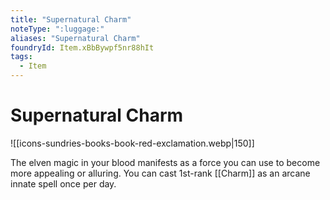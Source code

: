 ```yaml
---
title: "Supernatural Charm"
noteType: ":luggage:"
aliases: "Supernatural Charm"
foundryId: Item.xBbBywpf5nr88hIt
tags:
  - Item
---
```


# Supernatural Charm
![[icons-sundries-books-book-red-exclamation.webp|150]]

The elven magic in your blood manifests as a force you can use to become more appealing or alluring. You can cast 1st-rank [[Charm]] as an arcane innate spell once per day.
